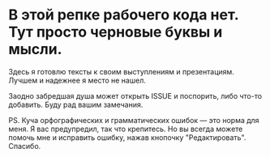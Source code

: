 # В этой репке рабочего кода нет. Тут просто черновые буквы и мысли.

Здесь я готовлю тексты к своим выступлениям и презентациям. Лучшем и надежнее я место не нашел. 

Заодно забредшая душа может открыть ISSUE и поспорить, либо что-то добавить. Буду рад вашим замечания.

PS. Куча орфографических и грамматических ошибок — это норма для меня. Я вас предупредил, так что крепитесь. Но вы всегда можете помочь мне и исправить ошибку, нажав кнопочку "Редактировать". Спасибо.